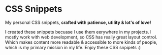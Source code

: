 # CSS Snippets
My personal CSS snippets, **crafted with patience, utility & lot's of love!**


I created these snippets becuase I use them eerywhere in my projects. I mostly work with web development, so CSS has really great layout control. Which makes content more readable & accessible to more kinds of people, which is my primary  mission in my life. Enjoy these CSS snpipets :)